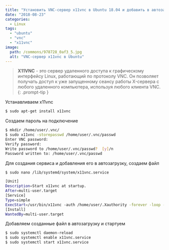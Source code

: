 ```yaml
---
title: "Установить VNC-сервер x11vnc в Ubuntu 18.04 и добавить в автозагрузку"
date: "2018-08-23"
categories: 
  - Linux
tags: 
  - "ubuntu"
  - "vnc"
  - "x11vnc"
image:
  path: /commons/978728_0af3_5.jpg
  alt: "VNC-сервер x11vnc в Ubuntu"
---
```

> **X11VNC** - это сервер удаленного доступа к графическому интерфейсу Linux, работающий по протоколу VNC. Он позволяет получать доступ к уже запущенному сеансу работы X-сервера с любого удаленного компьютера, используя любого клиента VNC.
{: .prompt-tip }

Устанавливаем x11vnc

```sh
$ sudo apt-get install x11vnc
```

Создаем пароль на подключение

```sh
$ mkdir /home/user/.vnc/
$ sudo x11vnc -storepasswd /home/user/.vnc/passwd
Enter VNC password: 
Verify password:    
Write password to /home/user/.vnc/passwd?  [y]/n 
Password written to: /home/user/.vnc/passwd
```

Для создания сервиса и добавления его в автозагрузку, создаем файл

```sh
$ sudo nano /lib/systemd/system/x11vnc.service

[Unit]
Description=Start x11vnc at startup.
After=multi-user.target
[Service]
Type=simple
ExecStart=/usr/bin/x11vnc -auth /home/user/.Xauthority -forever -loop -noxdamage -repeat -rfbauth /home/user/.vnc/passwd -rfbport 5900 -shared -display :1 -ncache 10 -bg -o /var/log/x11vnc.log
[Install]
WantedBy=multi-user.target
```

Добавляем созданные файл в автозагрузку и стартуем

```sh
$ sudo systemctl daemon-reload
$ sudo systemctl enable x11vnc.service
$ sudo systemctl start x11vnc.service
```
